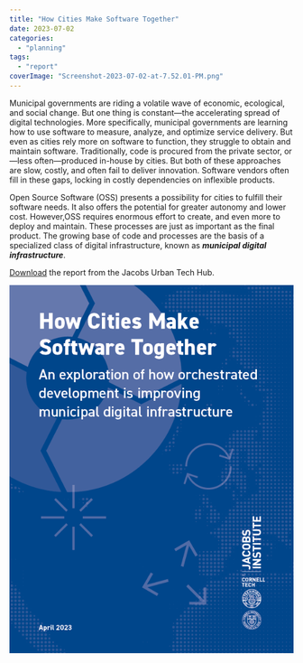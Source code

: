```yaml
---
title: "How Cities Make Software Together"
date: 2023-07-02
categories: 
  - "planning"
tags: 
  - "report"
coverImage: "Screenshot-2023-07-02-at-7.52.01-PM.png"
---
```


Municipal governments are riding a volatile wave of economic, ecological, and social change. But one thing is constant—the accelerating spread of digital technologies. More specifically, municipal governments are learning how to use software to measure, analyze, and optimize service delivery. But even as cities rely more on software to function, they struggle to obtain and maintain software. Traditionally, code is procured from the private sector, or—less often—produced in-house by cities. But both of these approaches are slow, costly, and often fail to deliver innovation. Software vendors often fill in these gaps, locking in costly dependencies on inflexible products.

Open Source Software (OSS) presents a possibility for cities to fulfill their software needs. It also offers the potential for greater autonomy and lower cost. However,OSS requires enormous effort to create, and even more to deploy and maintain. These processes are just as important as the final product. The growing base of code and processes are the basis of a specialized class of digital infrastructure, known as **_municipal digital infrastructure_**.

[Download](https://sites.coecis.cornell.edu/urbantech/files/2023/04/How-Cities-Make-Software-Together.pdf) the report from the Jacobs Urban Tech Hub.

![](images/report-cover.png)
